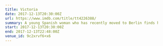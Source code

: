 ```yaml
---
title: Victoria
date: 2017-12-13T20:30:00Z
url: https://www.imdb.com/title/tt4226388/
summary: A young Spanish woman who has recently moved to Berlin finds her flirtation with a local guy turn potentially deadly as their night out with his friends reveals a dangerous secret.
start: 2017-12-13T20:30:00Z
end: 2017-12-13T22:48:00Z
venue_id: 9c2xrvf6+x6
---
```


